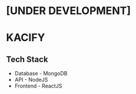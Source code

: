# [UNDER DEVELOPMENT]
# KACIFY

## Tech Stack
- Database - MongoDB
- API - NodeJS
- Frontend - ReactJS
